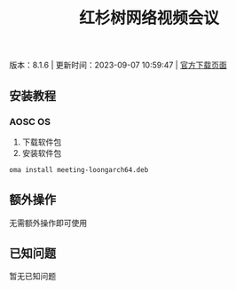﻿---
id: 1747
title: 红杉树网络视频会议
toc: true
weight: 1747
---

版本：8.1.6 | 更新时间：2023-09-07 10:59:47 | [官方下载页面](http://app.loongapps.cn/#/detail/1747)

## 安装教程 

### AOSC OS 

1. 下载软件包
2. 安装软件包

```bash
oma install meeting-loongarch64.deb
```

## 额外操作

无需额外操作即可使用

## 已知问题

暂无已知问题

